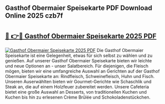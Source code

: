 ## Gasthof Obermaier Speisekarte PDF Download Online 2025 czb7f

# <h2><a href="http://gc9nqs.nevu.top/?p=Gasthof+Obermaier+Speisekarte">🔗 👉🔴 Gasthof Obermaier Speisekarte 2025 PDF</a></h2>

[![Gasthof Obermaier Speisekarte 2025 PDF](https://i.imgur.com/dBaPXMq.png)](http://gc9nqs.nevu.top/?p=Gasthof+Obermaier+Speisekarte)
Die Gasthof Obermaier Speisekarte ist eine Gelegenheit, etwas für sich selbst zu wählen und zu genießen. Auf unserer Gasthof Obermaier Speisekarte bieten wir leichte und neue Optionen an - unser Salatbereich. Für diejenigen, die Fleisch mögen, bieten wir eine umfangreiche Auswahl an Gerichten auf der Gasthof Obermaier Speisekarte an: Rindfleisch, Schweinefleisch, Huhn und Fisch. Unseren Auserwählten bieten wir Gourmet-Gerichte wie Schaschlik und Steak an, die auf einem Holzfeuer zubereitet werden. Unsere Cafeteria bietet eine große Auswahl an Desserts, von traditionellen Kuchen und Kuchen bis hin zu erlesenen Crème Brûlée und Schokoladenstückchen.
